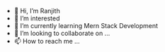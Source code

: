 - 👋 Hi, I’m Ranjith
- 👀 I’m interested
- 🌱 I’m currently learning Mern Stack Development
- 💞️ I’m looking to collaborate on ...
- 📫 How to reach me ...

<!---
MRanjith26/MRanjith26 is a ✨ special ✨ repository because its `README.md` (this file) appears on your GitHub profile.
You can click the Preview link to take a look at your changes.
--->
